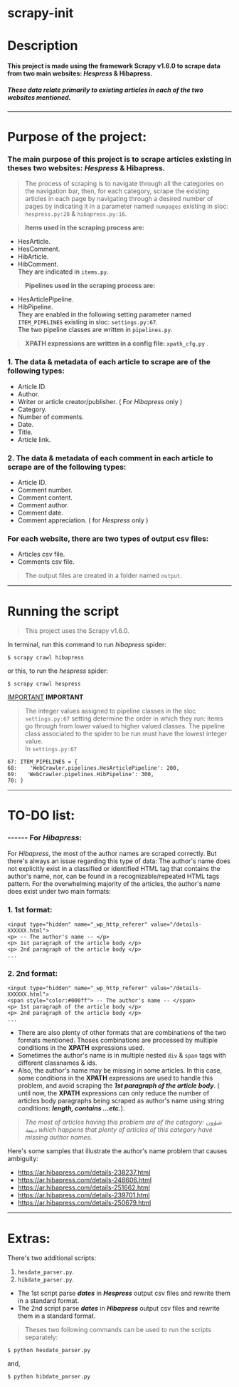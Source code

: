 # scrapy-init

# Description

#### This project is made using the framework **Scrapy v1.6.0**  to scrape data from two main websites: *Hespress* & Hibapress.
##### These data relate primarily to existing articles in each of the two websites mentioned.



---




# Purpose of the project:

### The main purpose of this project is to scrape articles existing in theses two websites: *Hespress* & Hibapress.



> The process of scraping is to navigate through all the categories on the navigation bar, then, for each category, scrape the existing articles in each page by navigating through a desired number of pages by indicating it in a parameter named `numpages` existing in sloc: `hespress.py:20` & `hibapress.py:16`.  

> **Items used in the scraping process are:**
*    HesArticle.
*    HesComment.
*    HibArticle.
*    HibComment.  
They are indicated in `items.py`.

> **Pipelines used in the scraping process are:**
*    HesArticlePipeline.
*    HibPipeline.  
They are enabled in the following setting parameter named `ITEM_PIPELINES` existing in sloc: `settings.py:67`.  
The two pipeline classes are written in `pipelines.py`.

> **XPATH expressions are written in a config file: `xpath_cfg.py`**  .


### 1.   The data & metadata of each article to scrape are of the  following types:

*   Article ID.
*   Author.
*   Writer or article creator/publisher. ( For *Hibapress* only )
*   Category.
*   Number of comments.
*   Date.
*   Title.
*   Article link.

### 2.   The data & metadata of each comment in each article to scrape are of the following types:
*   Article ID.
*   Comment number.
*   Comment content.
*   Comment author.
*   Comment date.
*   Comment appreciation. ( for *Hespress* only )

### For each website, there are two types of output csv files:
*   Articles csv file.
*   Comments csv file.  

> The output files are created in a folder named `output`.



---






# Running the script

> This project uses the Scrapy v1.6.0.

In terminal, run this command to run *hibapress* spider:

```
$ scrapy crawl hibapress
```
or this, to run the *hespress* spider:
```
$ scrapy crawl hespress
```
[IMPORTANT](red)
**IMPORTANT**
> The integer values assigned to pipeline classes in the sloc `settings.py:67` setting determine the order in which they run: items go through from lower valued to higher valued classes. The pipeline class associated to the spider to be run must have the lowest integer value.  
> In `settings.py:67`
```
67: ITEM_PIPELINES = {
68:    'WebCrawler.pipelines.HesArticlePipeline': 200,
69:   'WebCrawler.pipelines.HibPipeline': 300,
70: }
```

---





# TO-DO list:

### ------ For *Hibapress*:
For *Hibapress*, the most of the author names are scraped correctly. But there's always an issue regarding this type of data: The author's name does not explicitly exist in a classified or identified HTML tag that contains the author's name, nor, can be found in a recognizable/repeated HTML tags pattern.
For the overwhelming majority of the articles, the author's name does exist under two main formats:

### 1.   1st format:

```
<input type="hidden" name="_wp_http_referer" value="/details-XXXXXX.html">
<p> -- The author's name -- </p>
<p> 1st paragraph of the article body </p>
<p> 2nd paragraph of the article body </p>
...
```

### 2.   2nd format:

```
<input type="hidden" name="_wp_http_referer" value="/details-XXXXXX.html">
<span style="color:#000ff"> -- The author's name -- </span>
<p> 1st paragraph of the article body </p>
<p> 2nd paragraph of the article body </p>
...
```

*    There are also plenty of other formats that are combinations of the two formats mentioned. Thoses combinations are processed by multiple conditions in the **XPATH** expressions used.
*    Sometimes the author's name is in multiple nested `div` & `span` tags with different classnames & ids.
*    Also, the author's name may be missing in some articles. In this case, some conditions in the **XPATH** expressions are used to handle this problem, and avoid scraping the ***1st paragraph of the article body***. ( until now, the **XPATH** expressions can only reduce the number of articles body paragraphs being scraped as author's name using string conditions: ***length, contains ...etc.***).


> *The most of articles having this problem are of the category: شؤون دينية which happens that plenty of articles of this category have missing author names.*







Here's some samples that illustrate the author's name problem that causes ambiguity:  

*   https://ar.hibapress.com/details-238237.html
*   https://ar.hibapress.com/details-248606.html
*   https://ar.hibapress.com/details-251662.html
*   https://ar.hibapress.com/details-239701.html
*   https://ar.hibapress.com/details-250679.html





---


# Extras:
There's two additional scripts:


1.   `hesdate_parser.py`.
2.   `hibdate_parser.py`.

- The 1st script parse ***dates*** in ***Hespress*** output csv files and rewrite them in a standard format.
- The 2nd script parse ***dates*** in ***Hibapress*** output csv files and rewrite them in a standard format.



> Theses two following commands can be used to run the scripts separately:


```
$ python hesdate_parser.py
```
and,
```
$ python hibdate_parser.py
```


